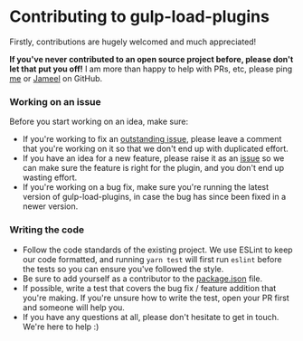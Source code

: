 # Contributing to gulp-load-plugins

Firstly, contributions are hugely welcomed and much appreciated!

__If you've never contributed to an open source project before, please don't let that put you off!__ I am more than happy to help with PRs, etc, please ping [me](https://github.com/jackfranklin) or [Jameel](https://github.com/jameelmoses) on GitHub.

### Working on an issue

Before you start working on an idea, make sure:

- If you're working to fix an [outstanding issue](https://github.com/jackfranklin/gulp-load-plugins/issues), please leave a comment that you're working on it so that we don't end up with duplicated effort.
- If you have an idea for a new feature, please raise it as an [issue](https://github.com/jackfranklin/gulp-load-plugins/issues) so we can make sure the feature is right for the plugin, and you don't end up wasting effort.
- If you're working on a bug fix, make sure you're running the latest version of gulp-load-plugins, in case the bug has since been fixed in a newer version.

### Writing the code

- Follow the code standards of the existing project. We use ESLint to keep our code formatted, and running `yarn test` will first run `eslint` before the tests so you can ensure you've followed the style.
- Be sure to add yourself as a contributor to the [package.json](https://github.com/jackfranklin/gulp-load-plugins/blob/master/package.json) file.
- If possible, write a test that covers the bug fix / feature addition that you're making. If you're unsure how to write the test, open your PR first and someone will help you.
- If you have any questions at all, please don't hesitate to get in touch. We're here to help :)
